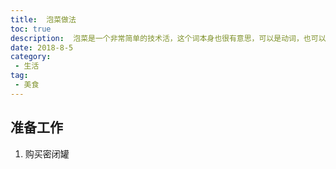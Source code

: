 ```yaml
---
title:  泡菜做法
toc: true
description:  泡菜是一个非常简单的技术活，这个词本身也很有意思，可以是动词，也可以是名词，总结泡菜的要领。
date: 2018-8-5
category: 
 - 生活
tag:
 - 美食
---
```


## 准备工作

1. 购买密闭罐